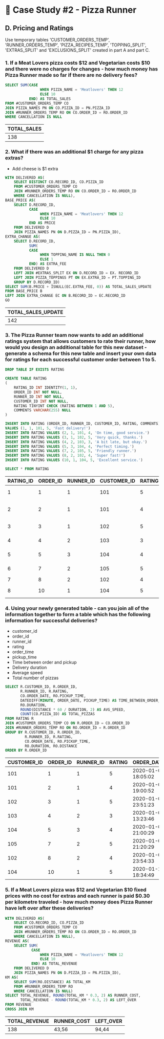 # 🍕 Case Study #2 - Pizza Runner

## D. Pricing and Ratings

Use temporary tables 'CUSTOMER_ORDERS_TEMP', 'RUNNER_ORDERS_TEMP', 'PIZZA_RECIPES_TEMP', 'TOPPING_SPLIT', 'EXTRAS_SPLIT' and 'EXCLUSIONS_SPLIT' created in part A and part C.

### 1. If a Meat Lovers pizza costs $12 and Vegetarian costs $10 and there were no charges for changes - how much money has Pizza Runner made so far if there are no delivery fees?

```sql
SELECT SUM(CASE
				WHEN PIZZA_NAME = 'Meatlovers' THEN 12
				ELSE 10
		   END) AS TOTAL_SALES
FROM #CUSTOMER_ORDERS_TEMP CO
JOIN PIZZA_NAMES PN ON CO.PIZZA_ID = PN.PIZZA_ID
JOIN #RUNNER_ORDERS_TEMP RO ON CO.ORDER_ID = RO.ORDER_ID
WHERE CANCELLATION IS NULL
```

| TOTAL_SALES |
| ------------|
| 138         |

### 2. What if there was an additional $1 charge for any pizza extras?
- Add cheese is $1 extra

```sql
WITH DELIVERED AS(
	SELECT DISTINCT CO.RECORD_ID, CO.PIZZA_ID
	FROM #CUSTOMER_ORDERS_TEMP CO
	JOIN #RUNNER_ORDERS_TEMP RO ON CO.ORDER_ID = RO.ORDER_ID
	WHERE CANCELLATION IS NULL),
BASE_PRICE AS(
	SELECT D.RECORD_ID,
		   CASE
				WHEN PIZZA_NAME = 'Meatlovers' THEN 12
				ELSE 10
		   END AS PRICE				
	FROM DELIVERED D
	JOIN PIZZA_NAMES PN ON D.PIZZA_ID = PN.PIZZA_ID),
EXTRA_CHANGE AS(
	SELECT D.RECORD_ID,
		   SUM(
		   CASE
				WHEN TOPPING_NAME IS NULL THEN 0
				ELSE 1
		   END) AS EXTRA_FEE
	FROM DELIVERED D
	LEFT JOIN #EXTRAS_SPLIT EX ON D.RECORD_ID = EX. RECORD_ID
	LEFT JOIN PIZZA_TOPPINGS PT ON EX.EXTRA_ID = PT.TOPPING_ID
	GROUP BY D.RECORD_ID)
SELECT SUM(B.PRICE + ISNULL(EC.EXTRA_FEE, 0)) AS TOTAL_SALES_UPDATE
FROM BASE_PRICE B
LEFT JOIN EXTRA_CHANGE EC ON B.RECORD_ID = EC.RECORD_ID
GO
```

| TOTAL_SALES_UPDATE |
| -------------------|
| 142                |

### 3. The Pizza Runner team now wants to add an additional ratings system that allows customers to rate their runner, how would you design an additional table for this new dataset - generate a schema for this new table and insert your own data for ratings for each successful customer order between 1 to 5.

```sql
DROP TABLE IF EXISTS RATING

CREATE TABLE RATING 
(
	RATING_ID INT IDENTITY(1, 1),
	ORDER_ID INT NOT NULL,
	RUNNER_ID INT NOT NULL,
	CUSTOMER_ID INT NOT NULL,
	RATING TINYINT CHECK (RATING BETWEEN 1 AND 5),
    COMMENTS VARCHAR(255) NULL
)

INSERT INTO RATING (ORDER_ID, RUNNER_ID, CUSTOMER_ID, RATING, COMMENTS)
VALUES (1, 1, 101, 5, 'Fast delivery!')
INSERT INTO RATING VALUES (2, 1, 101, 4, 'On time, good service.')
INSERT INTO RATING VALUES (3, 1, 102, 5, 'Very quick, thanks.')
INSERT INTO RATING VALUES (4, 2, 103, 3, 'A bit late, but okay.')
INSERT INTO RATING VALUES (5, 3, 104, 4, 'Perfect timing.')
INSERT INTO RATING VALUES (7, 2, 105, 5, 'Friendly runner.')
INSERT INTO RATING VALUES (8, 2, 102, 4, 'Super fast!')
INSERT INTO RATING VALUES (10, 1, 104, 5, 'Excellent service.')

SELECT * FROM RATING
```

| RATING_ID | ORDER_ID | RUNNER_ID | CUSTOMER_ID | RATING | COMMENTS              |
|-----------|----------|-----------|-------------|--------|-----------------------|
| 1         | 1        | 1         | 101         | 5      | Fast delivery!        |
| 2         | 2        | 1         | 101         | 4      | On time, good service.|
| 3         | 3        | 1         | 102         | 5      | Very quick, thanks.   |
| 4         | 4        | 2         | 103         | 3      | A bit late, but okay. |
| 5         | 5        | 3         | 104         | 4      | Perfect timing.       |
| 6         | 7        | 2         | 105         | 5      | Friendly runner.      |
| 7         | 8        | 2         | 102         | 4      | Super fast!           |
| 8         | 10       | 1         | 104         | 5      | Excellent service.    |

### 4. Using your newly generated table - can you join all of the information together to form a table which has the following information for successful deliveries?
- customer_id
- order_id
- runner_id
- rating
- order_time
- pickup_time
- Time between order and pickup
- Delivery duration
- Average speed
- Total number of pizzas

```sql
SELECT R.CUSTOMER_ID, R.ORDER_ID,
	   R.RUNNER_ID, R.RATING, 
	   CO.ORDER_DATE, RO.PICKUP_TIME,
	   DATEDIFF(MINUTE, ORDER_DATE, PICKUP_TIME) AS TIME_BETWEEN_ORDER_PICKUP,
	   RO.DURATION,
	   ROUND(DISTANCE * 60 / DURATION, 2) AS AVG_SPEED,
	   COUNT(CO.PIZZA_ID) AS TOTAL_PIZZAS
FROM RATING R
JOIN #CUSTOMER_ORDERS_TEMP CO ON R.ORDER_ID = CO.ORDER_ID
JOIN #RUNNER_ORDERS_TEMP RO ON RO.ORDER_ID = R.ORDER_ID
GROUP BY R.CUSTOMER_ID, R.ORDER_ID,
		 R.RUNNER_ID, R.RATING, 
	     CO.ORDER_DATE, RO.PICKUP_TIME,
		 RO.DURATION, RO.DISTANCE
ORDER BY R.ORDER_ID
```

| CUSTOMER_ID | ORDER_ID | RUNNER_ID | RATING | ORDER_DATE           | PICKUP_TIME          | TIME_BETWEEN_ORDER_PICKUP | DURATION | AVG_SPEED | TOTAL_PIZZAS |
|-------------|----------|-----------|--------|----------------------|----------------------|---------------------------|----------|-----------|--------------|
| 101         | 1        | 1         | 5      | 2020-01-01 18:05:02  | 2020-01-01 18:15:34  | 10                        | 32       | 37.5      | 1            |
| 101         | 2        | 1         | 4      | 2020-01-01 19:00:52  | 2020-01-01 19:10:54  | 10                        | 27       | 44.44     | 1            |
| 102         | 3        | 1         | 5      | 2020-01-02 23:51:23  | 2020-01-03 00:12:37  | 21                        | 20       | 40.2      | 2            |
| 103         | 4        | 2         | 3      | 2020-01-04 13:23:46  | 2020-01-04 13:53:03  | 30                        | 40       | 35.1      | 3            |
| 104         | 5        | 3         | 4      | 2020-01-08 21:00:29  | 2020-01-08 21:10:57  | 10                        | 15       | 40        | 1            |
| 105         | 7        | 2         | 5      | 2020-01-08 21:20:29  | 2020-01-08 21:30:45  | 10                        | 25       | 60        | 1            |
| 102         | 8        | 2         | 4      | 2020-01-09 23:54:33  | 2020-01-10 00:15:02  | 21                        | 15       | 93.6      | 1            |
| 104         | 10       | 1         | 5      | 2020-01-11 18:34:49  | 2020-01-11 18:50:20  | 16                        | 10       | 60        | 2            |

### 5. If a Meat Lovers pizza was $12 and Vegetarian $10 fixed prices with no cost for extras and each runner is paid $0.30 per kilometre traveled - how much money does Pizza Runner have left over after these deliveries?

```sql
WITH DELIVERED AS(
	SELECT CO.RECORD_ID, CO.PIZZA_ID
	FROM #CUSTOMER_ORDERS_TEMP CO
	JOIN #RUNNER_ORDERS_TEMP RO ON CO.ORDER_ID = RO.ORDER_ID
	WHERE CANCELLATION IS NULL),
REVENUE AS(
	SELECT SUM(
			CASE
				WHEN PIZZA_NAME = 'Meatlovers' THEN 12
				ELSE 10
			END) AS TOTAL_REVENUE				
	FROM DELIVERED D
	JOIN PIZZA_NAMES PN ON D.PIZZA_ID = PN.PIZZA_ID),
KM AS(
	SELECT SUM(RO.DISTANCE) AS TOTAL_KM
	FROM #RUNNER_ORDERS_TEMP RO
	WHERE CANCELLATION IS NULL)
SELECT TOTAL_REVENUE, ROUND(TOTAL_KM * 0.3, 2) AS RUNNER_COST, 
	   TOTAL_REVENUE - ROUND(TOTAL_KM * 0.3, 2) AS LEFT_OVER
FROM REVENUE
CROSS JOIN KM
```

| TOTAL_REVENUE | RUNNER_COST | LEFT_OVER |
|---------------|-------------|-----------|
| 138	          | 43,56	      | 94,44     |
